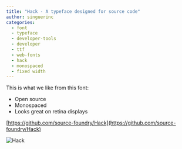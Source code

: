 ```yaml
---
title: "Hack - A typeface designed for source code"
author: singuerinc
categories:
  - font
  - typeface
  - developer-tools
  - developer
  - ttf
  - web-fonts
  - hack
  - monospaced
  - fixed width
---
```


This is what we like from this font:

- Open source
- Monospaced
- Looks great on retina displays

[https://github.com/source-foundry/Hack](https://github.com/source-foundry/Hack)

![Hack](/2017-11-17-hack-font/hack-font.png)